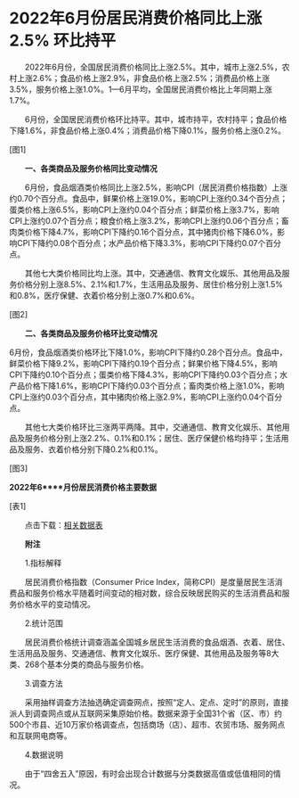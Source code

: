 # 2022年6月份居民消费价格同比上涨2.5% 环比持平

　　2022年6月份，全国居民消费价格同比上涨2.5%。其中，城市上涨2.5%，农村上涨2.6%；食品价格上涨2.9%，非食品价格上涨2.5%；消费品价格上涨3.5%，服务价格上涨1.0%。1­­—6月平均，全国居民消费价格比上年同期上涨1.7%。

　　6月份，全国居民消费价格环比持平。其中，城市持平，农村持平；食品价格下降1.6%，非食品价格上涨0.4%；消费品价格下降0.1%，服务价格上涨0.2%。

\[图1\]

　　**一、各类商品及服务价格同比变动情况**

　　6月份，食品烟酒类价格同比上涨2.5%，影响CPI（居民消费价格指数）上涨约0.70个百分点。食品中，鲜果价格上涨19.0%，影响CPI上涨约0.34个百分点；蛋类价格上涨6.5%，影响CPI上涨约0.04个百分点；鲜菜价格上涨3.7%，影响CPI上涨约0.07个百分点；粮食价格上涨3.2%，影响CPI上涨约0.06个百分点；畜肉类价格下降4.7%，影响CPI下降约0.16个百分点，其中猪肉价格下降6.0%，影响CPI下降约0.08个百分点；水产品价格下降3.3%，影响CPI下降约0.07个百分点。

　　其他七大类价格同比均上涨。其中，交通通信、教育文化娱乐、其他用品及服务价格分别上涨8.5%、2.1%和1.7%，生活用品及服务、居住价格分别上涨1.5%和0.8%，医疗保健、衣着价格分别上涨0.7%和0.6%。

\[图2\]

　　**二、各类商品及服务价格环比变动情况**

6月份，食品烟酒类价格环比下降1.0%，影响CPI下降约0.28个百分点。食品中，鲜菜价格下降9.2%，影响CPI下降约0.19个百分点；鲜果价格下降4.5%，影响CPI下降约0.10个百分点；蛋类价格下降4.3%，影响CPI下降约0.03个百分点；水产品价格下降1.6%，影响CPI下降约0.03个百分点；畜肉类价格上涨1.0%，影响CPI上涨约0.03个百分点，其中猪肉价格上涨2.9%，影响CPI上涨约0.04个百分点。

　　其他七大类价格环比三涨两平两降。其中，交通通信、教育文化娱乐、其他用品及服务价格分别上涨2.2%、0.1%和0.1%；居住、医疗保健价格均持平；生活用品及服务、衣着价格分别下降0.2%和0.1%。

\[图3\]

**2022****年****6****月份居民消费价格主要数据**

\[表1\]

　　点击下载：[相关数据表](http://www.stats.gov.cn/sj/zxfb/202302/W020230203608849677759.xlsx)

　　**附注**

　　1.指标解释

　　居民消费价格指数（Consumer Price Index，简称CPI）是度量居民生活消费品和服务价格水平随着时间变动的相对数，综合反映居民购买的生活消费品和服务价格水平的变动情况。

　　2.统计范围

　　居民消费价格统计调查涵盖全国城乡居民生活消费的食品烟酒、衣着、居住、生活用品及服务、交通通信、教育文化娱乐、医疗保健、其他用品及服务等8大类、268个基本分类的商品与服务价格。

　　3.调查方法

　　采用抽样调查方法抽选确定调查网点，按照“定人、定点、定时”的原则，直接派人到调查网点或从互联网采集原始价格。数据来源于全国31个省（区、市）约500个市县、近10万家价格调查点，包括商场（店）、超市、农贸市场、服务网点和互联网电商等。

　　4.数据说明

　　由于“四舍五入”原因，有时会出现合计数据与分类数据高值或低值相同的情况。